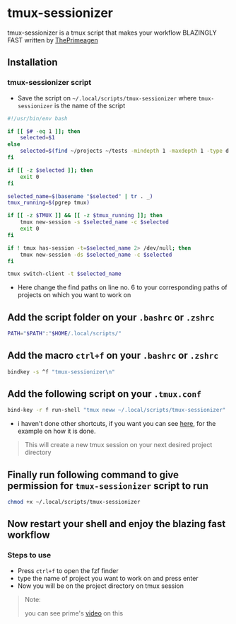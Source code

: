# tmux-sessionizer

tmux-sessionizer is a tmux script that makes your workflow BLAZINGLY FAST written by [ThePrimeagen](https://github.com/ThePrimeagen/)

## Installation

### tmux-sessionizer script

- Save the script on `~/.local/scripts/tmux-sessionizer` where `tmux-sessionizer` is the name of the script

```bash
#!/usr/bin/env bash

if [[ $# -eq 1 ]]; then
    selected=$1
else
    selected=$(find ~/projects ~/tests -mindepth 1 -maxdepth 1 -type d | fzf)
fi

if [[ -z $selected ]]; then
    exit 0
fi

selected_name=$(basename "$selected" | tr . _)
tmux_running=$(pgrep tmux)

if [[ -z $TMUX ]] && [[ -z $tmux_running ]]; then
    tmux new-session -s $selected_name -c $selected
    exit 0
fi

if ! tmux has-session -t=$selected_name 2> /dev/null; then
    tmux new-session -ds $selected_name -c $selected
fi

tmux switch-client -t $selected_name
```

- Here change the find paths on line no. 6 to your corresponding paths of projects on which you want to work on

## Add the script folder on your `.bashrc` or `.zshrc`

```bash
PATH="$PATH":"$HOME/.local/scripts/"
```

## Add the macro `ctrl+f` on your `.bashrc` or `.zshrc`

```bash
bindkey -s ^f "tmux-sessionizer\n"
```

## Add the following script on your `.tmux.conf`

```bash
bind-key -r f run-shell "tmux neww ~/.local/scripts/tmux-sessionizer"
```
- i haven't done other shortcuts, if you want you can see [here](https://github.com/ThePrimeagen/.dotfiles/blob/master/tmux/.tmux.conf), for the example on how it is done.

> This will create a new tmux session on your next desired project directory

## Finally run following command to give permission for `tmux-sessionizer` script to run

```bash
chmod +x ~/.local/scripts/tmux-sessionizer
```

## Now restart your shell and enjoy the blazing fast workflow

### Steps to use

- Press `ctrl+f` to open the fzf finder
- type the name of project you want to work on and press enter
- Now you will be on the project directory on tmux session

> Note:
> 
> you can see prime's [video](https://youtu.be/hJzqEAf2U4I) on this
